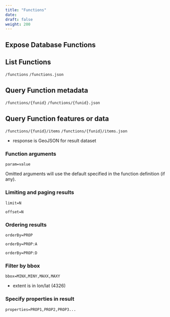 ```yaml
---
title: "Functions"
date:
draft: false
weight: 200
---
```


## Expose Database Functions



## List Functions

`/functions`
`/functions.json`

## Query Function metadata

`/functions/{funid}`
`/functions/{funid}.json`

## Query Function features or data

`/functions/{funid}/items`
`/functions/{funid}/items.json`

- response is GeoJSON for result dataset

### Function arguments

`param=value`

Omitted arguments will use the default specified in the function definition (if any).

### Limiting and paging results

`limit=N`

`offset=N`

### Ordering results

`orderBy=PROP`

`orderBy=PROP:A`

`orderBy=PROP:D`

### Filter by bbox

`bbox=MINX,MINY,MAXX,MAXY`

- extent is in lon/lat (4326)

### Specify properties in result

`properties=PROP1,PROP2,PROP3...`
